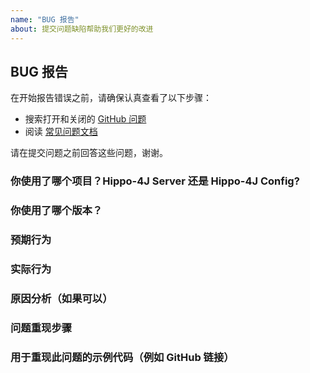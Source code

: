 ```yaml
---
name: "BUG 报告"
about: 提交问题缺陷帮助我们更好的改进
---
```


## BUG 报告

在开始报告错误之前，请确保认真查看了以下步骤：

- 搜索打开和关闭的 [GitHub 问题](https://github.com/opengoofy/hippo4j/issues)
- 阅读 [常见问题文档](https://hippo4j.cn/pages/9cc27d/)

请在提交问题之前回答这些问题，谢谢。

### 你使用了哪个项目？Hippo-4J Server 还是 Hippo-4J Config?

### 你使用了哪个版本？

### 预期行为

### 实际行为

### 原因分析（如果可以）

### 问题重现步骤

### 用于重现此问题的示例代码（例如 GitHub 链接）
